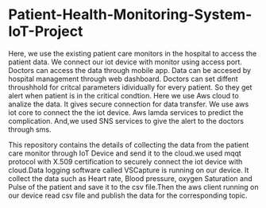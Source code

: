 # Patient-Health-Monitoring-System-IoT-Project
Here, we use the existing patient care monitors in the hospital to access the patient data. We connect our iot device with monitor using access port. Doctors can access the data through mobile app. Data can be accesed by hospital management through web dashboard. Doctors can set diffent throushhold for critcal parameters idividually for every patient. So they get alert when patient is in the critical condtion. Here we use Aws cloud to analize the data. It gives secure connection for data transfer. We use aws iot core to connect the the iot device. Aws lamda services to predict the complication. And,we used SNS services to give the alert to the doctors through sms.

This repository contains the details of collecting the data from the patient care monitor through IoT Device and send it to the cloud.we used mqqt protocol with X.509 certification to securely connect the iot device with cloud.Data logging software called VSCapture is running on our device. It collect the data such as Heart rate, Blood pressure, oxygen Saturation and Pulse of the patient and save it to the csv file.Then the aws client running on our device read csv file and publish the data for the corresponding topic.



